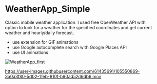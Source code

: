 # WeatherApp_Simple
Classic mobile weather application. I used free OpenWeather API with option to look for a weather for the specified coordinates and get current weather and hourly/daily forecast.

 - use extension for GIF animations
 - use Google autocomplete search with Google Places API
 - use UI animations
 
![WeatherApp_first](https://user-images.githubusercontent.com/61435691/105550797-1e069e00-5d02-11eb-9a5b-6d85d3b58281.png)

https://user-images.githubusercontent.com/61435691/105550869-3a0a3f80-5d02-11eb-810f-b90ad52d6db9.mov
